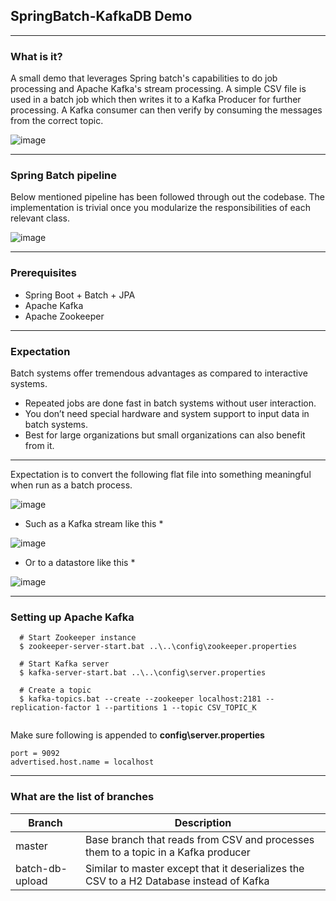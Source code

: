 ##  SpringBatch-KafkaDB Demo ##
---

### What is it? ###
A small demo that leverages Spring batch's capabilities to do job processing and Apache Kafka's stream processing.
A simple CSV file is used in a batch job which then writes it to a Kafka Producer for further processing.
A Kafka consumer can then verify by consuming the messages from the correct topic.

![image](https://user-images.githubusercontent.com/12872673/43775559-cf5ab356-9a6a-11e8-89e9-162d5acae872.png)

  
---


### Spring Batch pipeline ###
Below mentioned pipeline has been followed through out the codebase. The implementation is trivial once you modularize the responsibilities of each relevant class. 

![image](https://user-images.githubusercontent.com/12872673/43773992-394a9156-9a65-11e8-93df-ceb3e95a5889.png)

---


### Prerequisites ###
* Spring Boot + Batch + JPA  
* Apache Kafka
* Apache Zookeeper

---

### Expectation ###
 Batch systems offer tremendous advantages as compared to interactive systems.
 * Repeated jobs are done fast in batch systems without user interaction.
 * You don’t need special hardware and system support to input data in batch systems.
 * Best for large organizations but small organizations can also benefit from it.
 ---
 Expectation is to convert the following flat file into something meaningful when run as a batch process.
 
 ![image](https://user-images.githubusercontent.com/12872673/43774267-30bed9ba-9a66-11e8-88b1-19978d0e6397.png)
 
 * Such as a Kafka stream like this *
 
 ![image](https://user-images.githubusercontent.com/12872673/43774875-4646bd3c-9a68-11e8-9bcd-a352e8b36618.png)


 * Or to a datastore like this *
 
 ![image](https://user-images.githubusercontent.com/12872673/43774750-d6392048-9a67-11e8-8d8d-8a11db5750ef.png)

---

### Setting up Apache Kafka ###
```
  # Start Zookeeper instance 
  $ zookeeper-server-start.bat ..\..\config\zookeeper.properties
  
  # Start Kafka server
  $ kafka-server-start.bat ..\..\config\server.properties
  
  # Create a topic
  $ kafka-topics.bat --create --zookeeper localhost:2181 --replication-factor 1 --partitions 1 --topic CSV_TOPIC_K
  
```
 Make sure following is appended to **config\server.properties**
 ```
 port = 9092
 advertised.host.name = localhost 
 ```
 
 ---

### What are the list of branches ###
Branch | Description
------------ | -------------
master | Base branch that reads from CSV and processes them to a topic in a Kafka producer
batch-db-upload | Similar to master except that it deserializes the CSV to a H2 Database instead of Kafka

